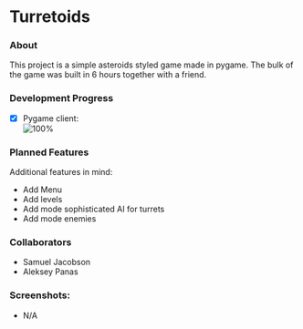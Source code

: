 # Turretoids

### About
This project is a simple asteroids styled game made in pygame. The bulk of the game was built in 6 hours together with a friend.

### Development Progress

- [x] Pygame client:  
  ![100%](https://progress-bar.dev/100)

### Planned Features
Additional features in mind:
- Add Menu
- Add levels
- Add mode sophisticated AI for turrets
- Add mode enemies

### Collaborators
- Samuel Jacobson
- Aleksey Panas

### Screenshots:
- N/A
